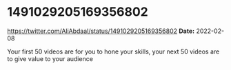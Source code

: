 # 1491029205169356802
https://twitter.com/AliAbdaal/status/1491029205169356802
**Date:** 2022-02-08

Your first 50 videos are for you to hone your skills, your next 50 videos are to give value to your audience
